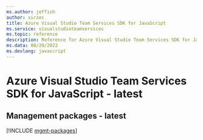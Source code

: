 ```yaml
---
ms.author: jeffish
author: xirzec
title: Azure Visual Studio Team Services SDK for JavaScript
ms.service: visualstudioteamservices
ms.topic: reference
description: Reference for Azure Visual Studio Team Services SDK for JavaScript
ms.data: 08/29/2022
ms.devlang: javascript
---
```

# Azure Visual Studio Team Services SDK for JavaScript - latest

## Management packages - latest
[!INCLUDE [mgmt-packages](visual-studio-team-services-mgmt-index.md)]